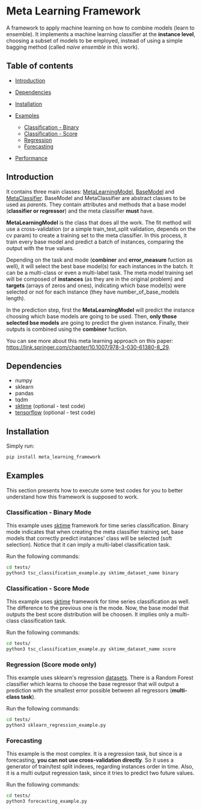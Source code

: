 # Meta Learning Framework

A framework to apply machine learning on how to combine models (learn to ensemble). It implements a machine learning classifier at the **instance level**, choosing a subset of models to be employed, instead of using a simple bagging method (called *naive ensemble* in this work).

## Table of contents

* [Introduction](#Introduction)
* [Dependencies](#Dependencies)
* [Installation](#Installation)
* [Examples](#Examples)
  * [Classification - Binary](#Classification---Binary-Mode)
  * [Classification - Score](#Classification---Score-Mode)
  * [Regression](#Regression-Score-mode-only)
  * [Forecasting](#Forecasting)

* [Performance](#Performance)

## Introduction

It contains three main classes: [MetaLearningModel](https://github.com/CaioUeno/meta-learning-framework/blob/master/meta_learning_framework/meta_learning_model.py), [BaseModel](https://github.com/CaioUeno/meta-learning-framework/blob/master/meta_learning_framework/base_model.py) and [MetaClassifier](https://github.com/CaioUeno/meta-learning-framework/blob/master/meta_learning_framework/meta_classifier.py). BaseModel and MetaClassifier are abstract classes to be used as *parents*. They contain attributes and methods that a base model (**classifier or regressor**) and the meta classifier **must** have.

**MetaLearningModel** is the class that does all the work. The fit method will use a cross-validation (or a simple train_test_split validation, depends on the cv param) to create a training set to the meta classifier. In this process, it train every base model and predict a batch of instances, comparing the output with the true values.

Depending on the task and mode (**combiner** and **error_measure** fuction as well), it will select the best base model(s) for each instances in the batch. It can be a multi-class or even a multi-label task. The meta model training set will be composed of **instances** (as they are in the original problem) and **targets** (arrays of zeros and ones), indicating which base model(s) were selected or not for each instance (they have number_of_base_models length).

In the prediction step, first the **MetaLearningModel** will predict the instance choosing which base models are going to be used. Then, **only those selected bse models** are going to predict the given instance. Finally, their outputs is combined using the **combiner** fuction.

You can see more about this meta learning approach on this paper: <https://link.springer.com/chapter/10.1007/978-3-030-61380-8_29>.

## Dependencies

* numpy
* sklearn
* pandas
* tqdm
* [sktime](https://github.com/alan-turing-institute/sktime/tree/master/sktime) (optional - test code)
* [tensorflow](https://github.com/tensorflow/tensorflow) (optional - test code)

## Installation

Simply run:

```bash
pip install meta_learning_framework
```

## Examples

This section presents how to execute some test codes for you to better understand how this framework is supposed to work.

### Classification - Binary Mode

This example uses [sktime](https://github.com/alan-turing-institute/sktime/tree/master/sktime) framework for time series classification. Binary mode indicates that when creating the meta classifier training set, base models that correctly predict instances' class will be selected (soft selection). Notice that it can imply a multi-label classification task.

Run the following commands:

```bash
cd tests/
python3 tsc_classification_example.py sktime_dataset_name binary
```

### Classification - Score Mode

This example uses [sktime](https://github.com/alan-turing-institute/sktime/tree/master/sktime) framework for time series classification as well. The difference to the previous one is the mode. Now, the base model that outputs the best score distribution will be choosen. It implies only a multi-class classification task.

Run the following commands:

```bash
cd tests/
python3 tsc_classification_example.py sktime_dataset_name score
```

### Regression (Score mode only)

This example uses sklearn's regression [datasets](https://scikit-learn.org/stable/modules/classes.html#module-sklearn.datasets). There is a Random Forest classifier which learns to choose the base regressor that will output a prediction with the smallest error possible between all regressors (**multi-class task**).

Run the following commands:

```bash
cd tests/
python3 sklearn_regression_example.py
```

### Forecasting

This example is the most complex. It is a regression task, but since is a forecasting, **you can not use cross-validation directly**. So it uses a generator of train/test split indexes, regarding instances order in time. Also, it is a multi output regression task, since it tries to predict two future values.

Run the following commands:

```bash
cd tests/
python3 forecasting_example.py
```
